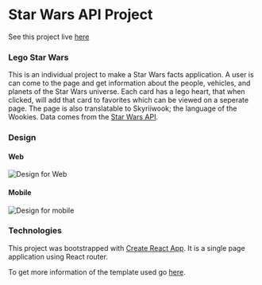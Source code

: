 # Star Wars API Project
See this project live [here](http://melenasuliteanu-lego-starwars.surge.sh/planets)

### Lego Star Wars

This is an individual project to make a Star Wars facts application. A user is can come to the page and get information about the people, vehicles, and planets of the Star Wars universe. Each card has a lego heart, that when clicked, will add that card to favorites which can be viewed on a seperate page. The page is also translatable to Skyriiwook; the language of the Wookies.
Data comes from the [Star Wars API](https://swapi.co/).

### Design

#### Web

![Design for Web](https://i.imgur.com/DqebSLB.png)

#### Mobile

![Design for mobile](https://i.imgur.com/RKbKDmql.png)


### Technologies

This project was bootstrapped with [Create React App](https://github.com/facebookincubator/create-react-app).
It is a single page application using React router.

To get more information of the template used go [here](https://github.com/facebookincubator/create-react-app/blob/master/packages/react-scripts/template/README.md).
